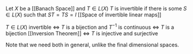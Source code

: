 Let $X$ be a [[Banach Space]] and $T\in L(X)$
$T$ is invertible if there is some $S\in L(X)$ such that $ST=TS=I$
[[Space of invertible linear maps]]


$T\in L(X)$ invertible $\iff$
$T$ is a bijection and $T^{-1}$ is continuous $\iff$
$T$ is a bijection [[Inversion Theorem]] $\iff$
$T$ is injective and surjective 

Note that we need both in general, unlike the final dimensional spaces.


